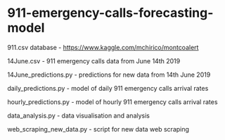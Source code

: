 # 911-emergency-calls-forecasting-model

911.csv database - https://www.kaggle.com/mchirico/montcoalert

14June.csv - 911 emergency calls data from June 14th 2019

14June_predictions.py - predictions for new data from 14th June 2019

daily_predictions.py - model of daily 911 emergency calls arrival rates

hourly_predictions.py - model of hourly 911 emergency calls arrival rates

data_analysis.py - data visualisation and analysis

web_scraping_new_data.py - script for new data web scraping 
